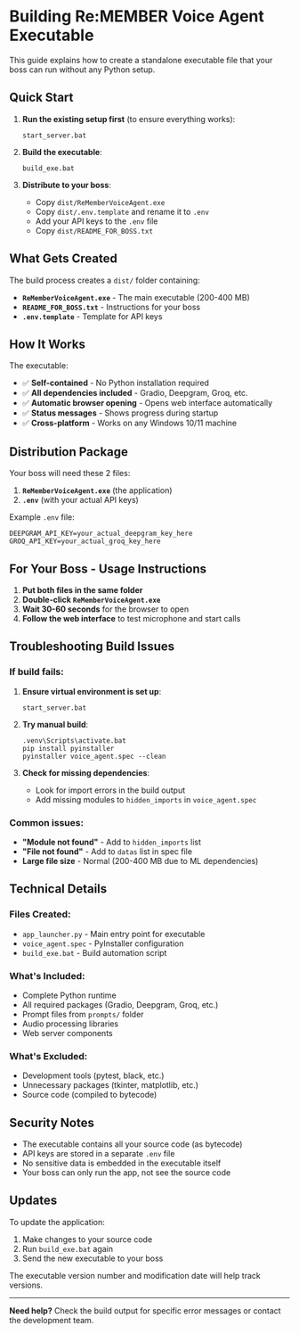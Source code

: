 # Building Re:MEMBER Voice Agent Executable

This guide explains how to create a standalone executable file that your boss can run without any Python setup.

## Quick Start

1. **Run the existing setup first** (to ensure everything works):
   ```
   start_server.bat
   ```

2. **Build the executable**:
   ```
   build_exe.bat
   ```

3. **Distribute to your boss**:
   - Copy `dist/ReMemberVoiceAgent.exe`
   - Copy `dist/.env.template` and rename it to `.env`
   - Add your API keys to the `.env` file
   - Copy `dist/README_FOR_BOSS.txt`

## What Gets Created

The build process creates a `dist/` folder containing:

- **`ReMemberVoiceAgent.exe`** - The main executable (200-400 MB)
- **`README_FOR_BOSS.txt`** - Instructions for your boss
- **`.env.template`** - Template for API keys

## How It Works

The executable:
- ✅ **Self-contained** - No Python installation required
- ✅ **All dependencies included** - Gradio, Deepgram, Groq, etc.
- ✅ **Automatic browser opening** - Opens web interface automatically
- ✅ **Status messages** - Shows progress during startup
- ✅ **Cross-platform** - Works on any Windows 10/11 machine

## Distribution Package

Your boss will need these 2 files:

1. **`ReMemberVoiceAgent.exe`** (the application)
2. **`.env`** (with your actual API keys)

Example `.env` file:
```
DEEPGRAM_API_KEY=your_actual_deepgram_key_here
GROQ_API_KEY=your_actual_groq_key_here
```

## For Your Boss - Usage Instructions

1. **Put both files in the same folder**
2. **Double-click `ReMemberVoiceAgent.exe`**
3. **Wait 30-60 seconds** for the browser to open
4. **Follow the web interface** to test microphone and start calls

## Troubleshooting Build Issues

### If build fails:

1. **Ensure virtual environment is set up**:
   ```
   start_server.bat
   ```

2. **Try manual build**:
   ```
   .venv\Scripts\activate.bat
   pip install pyinstaller
   pyinstaller voice_agent.spec --clean
   ```

3. **Check for missing dependencies**:
   - Look for import errors in the build output
   - Add missing modules to `hidden_imports` in `voice_agent.spec`

### Common issues:

- **"Module not found"** - Add to `hidden_imports` list
- **"File not found"** - Add to `datas` list in spec file
- **Large file size** - Normal (200-400 MB due to ML dependencies)

## Technical Details

### Files Created:
- `app_launcher.py` - Main entry point for executable
- `voice_agent.spec` - PyInstaller configuration
- `build_exe.bat` - Build automation script

### What's Included:
- Complete Python runtime
- All required packages (Gradio, Deepgram, Groq, etc.)
- Prompt files from `prompts/` folder
- Audio processing libraries
- Web server components

### What's Excluded:
- Development tools (pytest, black, etc.)
- Unnecessary packages (tkinter, matplotlib, etc.)
- Source code (compiled to bytecode)

## Security Notes

- The executable contains all your source code (as bytecode)
- API keys are stored in a separate `.env` file
- No sensitive data is embedded in the executable itself
- Your boss can only run the app, not see the source code

## Updates

To update the application:
1. Make changes to your source code
2. Run `build_exe.bat` again
3. Send the new executable to your boss

The executable version number and modification date will help track versions.

---

**Need help?** Check the build output for specific error messages or contact the development team. 